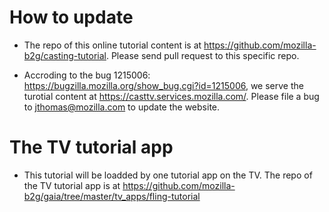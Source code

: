 # How to update

  - The repo of this online tutorial content is at https://github.com/mozilla-b2g/casting-tutorial.
    Please send pull request to this specific repo.

  - Accroding to the bug 1215006: https://bugzilla.mozilla.org/show_bug.cgi?id=1215006,
    we serve the turotial content at https://casttv.services.mozilla.com/.
    Please file a bug to jthomas@mozilla.com to update the website.

# The TV tutorial app

  - This tutorial will be loadded by one tutorial app on the TV.
    The repo of the TV tutorial app is at https://github.com/mozilla-b2g/gaia/tree/master/tv_apps/fling-tutorial
